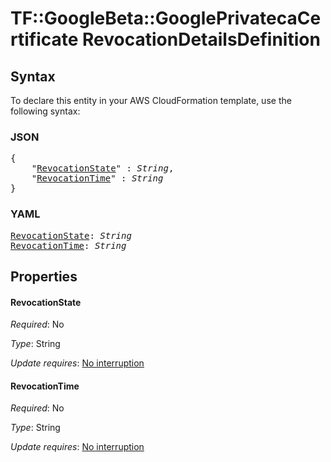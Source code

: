 # TF::GoogleBeta::GooglePrivatecaCertificate RevocationDetailsDefinition

## Syntax

To declare this entity in your AWS CloudFormation template, use the following syntax:

### JSON

<pre>
{
    "<a href="#revocationstate" title="RevocationState">RevocationState</a>" : <i>String</i>,
    "<a href="#revocationtime" title="RevocationTime">RevocationTime</a>" : <i>String</i>
}
</pre>

### YAML

<pre>
<a href="#revocationstate" title="RevocationState">RevocationState</a>: <i>String</i>
<a href="#revocationtime" title="RevocationTime">RevocationTime</a>: <i>String</i>
</pre>

## Properties

#### RevocationState

_Required_: No

_Type_: String

_Update requires_: [No interruption](https://docs.aws.amazon.com/AWSCloudFormation/latest/UserGuide/using-cfn-updating-stacks-update-behaviors.html#update-no-interrupt)

#### RevocationTime

_Required_: No

_Type_: String

_Update requires_: [No interruption](https://docs.aws.amazon.com/AWSCloudFormation/latest/UserGuide/using-cfn-updating-stacks-update-behaviors.html#update-no-interrupt)

